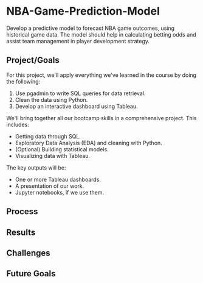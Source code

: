 # NBA-Game-Prediction-Model
Develop a predictive model to forecast NBA game outcomes, using historical game data. The model should help in calculating betting odds and assist team management in player development strategy.

## Project/Goals
For this project, we'll apply everything we've learned in the course by doing the following:

1. Use pgadmin to write SQL queries for data retrieval.
2. Clean the data using Python.
3. Develop an interactive dashboard using Tableau.

We'll bring together all our bootcamp skills in a comprehensive project. This includes:

- Getting data through SQL.
- Exploratory Data Analysis (EDA) and cleaning with Python.
- (Optional) Building statistical models.
- Visualizing data with Tableau.

The key outputs will be:

- One or more Tableau dashboards.
- A presentation of our work.
- Jupyter notebooks, if we use them.

## Process

## Results 

## Challenges

## Future Goals
